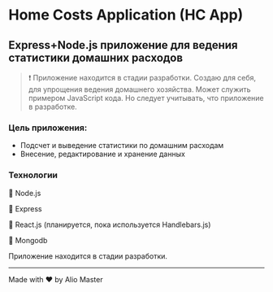# Home Costs Application (HC App)

## Express+Node.js приложение для ведения статистики домашних расходов

> :exclamation: Приложение находится в стадии разработки.
> Создаю для себя, для упрощения ведения домашнего хозяйства. Может служить примером JavaScript кода. Но следует учитывать, что приложение в разработке.

### Цель приложения:
* Подсчет и выведение статистики по домашним расходам
* Внесение, редактирование и хранение данных

### Технологии
:small_orange_diamond: Node.js

:small_orange_diamond: Express

:small_orange_diamond: React.js (планируется, пока используется Handlebars.js)

:small_orange_diamond: Mongodb

Приложение находится в стадии разработки.

---
Made with ♥ by Alio Master

